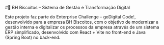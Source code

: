 #🍪 BH Biscoitos – Sistema de Gestão e Transformação Digital

Este projeto faz parte do Enterprise Challenge – goDigital Code!, desenvolvido para a empresa BH Biscoitos, com o objetivo de modernizar a gestão interna e digitalizar os processos da empresa através de um sistema ERP simplificado, desenvolvido com React + Vite no front-end e Java (Spring Boot) no back-end.
